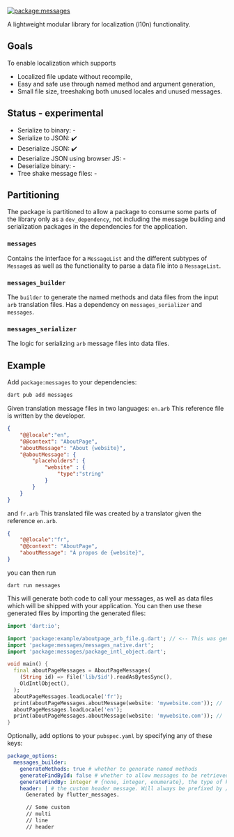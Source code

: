 [![package:messages](https://github.com/dart-lang/i18n/actions/workflows/messages.yml/badge.svg)](https://github.com/dart-lang/i18n/actions/workflows/messages.yml)
<!-- [![Pub](https://img.shields.io/pub/v/messages.svg)](https://pub.dev/packages/messages) -->
<!-- [![package publisher](https://img.shields.io/pub/publisher/intl4x.svg)](https://pub.dev/packages/intl4x/publisher) -->

A lightweight modular library for localization (l10n) functionality.

## Goals

To enable localization which supports

 - Localized file update without recompile,
 - Easy and safe use through named method and argument generation,
 - Small file size, treeshaking both unused locales and unused messages.

## Status - experimental

 - Serialize to binary: -
 - Serialize to JSON: :heavy_check_mark:
 - Deserialize JSON: :heavy_check_mark:
 - Deserialize JSON using browser JS: -
 - Deserialize binary: -
 - Tree shake message files: -

## Partitioning

The package is partitioned to allow a package to consume some parts of the library only as a `dev_dependency`, not including the message building and serialization packages in the dependencies for the application.

### `messages`
Contains the interface for a `MessageList` and the different subtypes of `Message`s as well as the functionality to parse a data file into a `MessageList`.
### `messages_builder`
The `builder` to generate the named methods and data files from the input `arb` translation files. Has a dependency on `messages_serializer` and `messages`.

### `messages_serializer`
The logic for serializing `arb` message files into data files.

## Example
Add `package:messages` to your dependencies:
```bash
dart pub add messages
```

Given translation message files in two languages:
`en.arb`
This reference file is written by the developer.
```json
{
    "@@locale":"en",
    "@@context": "AboutPage",
    "aboutMessage": "About {website}",
    "@aboutMessage": {
        "placeholders": {
            "website" : {
                "type":"string"
            }
        }
    }
}
```
and `fr.arb`
This translated file was created by a translator given the reference `en.arb`.
```json
{
    "@@locale":"fr",
    "@@context": "AboutPage",
    "aboutMessage": "À propos de {website}",
}
```
you can then run

`dart run messages`

This will generate both code to call your messages, as well as data files which will be shipped with your application. You can then use these generated files by importing the generated files:

```dart
import 'dart:io';

import 'package:example/aboutpage_arb_file.g.dart'; // <-- This was generated right now
import 'package:messages/messages_native.dart';
import 'package:messages/package_intl_object.dart';

void main() {
  final aboutPageMessages = AboutPageMessages(
    (String id) => File('lib/$id').readAsBytesSync(),
    OldIntlObject(),
  );
  aboutPageMessages.loadLocale('fr');
  print(aboutPageMessages.aboutMessage(website: 'mywebsite.com')); // 'À propos de mywebsite.com'
  aboutPageMessages.loadLocale('en');
  print(aboutPageMessages.aboutMessage(website: 'mywebsite.com')); // 'About mywebsite.com'
}
```

Optionally, add options to your `pubspec.yaml` by specifying any of these keys:
```yaml
package_options:
  messages_builder:
    generateMethods: true # whether to generate named methods
    generateFindById: false # whether to allow messages to be retrieved by ID
    generateFindBy: integer # {none, integer, enumerate}, the type of key to use
    header: | # the custom header message. Will always be prefixed by // in the generated code.
      Generated by flutter_messages.

      // Some custom
      // multi
      // line
      // header
```
